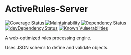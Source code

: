 # ActiveRules-Server

[![Coverage Status](https://coveralls.io/repos/github/bwinkers/ActiveRules-Server/badge.svg?branch=master)](https://coveralls.io/github/bwinkers/ActiveRules-Server?branch=master)
[![Maintainability](https://api.codeclimate.com/v1/badges/7793a12a594d23533b2b/maintainability)](https://codeclimate.com/github/bwinkers/ActiveRules-Server/maintainability)
[![Dependency Status](https://img.shields.io/david/bwinkers/ActiveRules-Server.svg?label=deps)](https://david-dm.org/bwinkers/ActiveRules-Server)
[![devDependency Status](https://img.shields.io/david/dev/bwinkers/ActiveRules-Server.svg?label=devDeps)](https://david-dm.org/bwinkers/ActiveRules-Server#info=devDependencies)
[![Known Vulnerabilities](https://snyk.io/test/github/bwinkers/ActiveRules-Server/badge.svg)](https://snyk.io/test/github/bwinkers/ActiveRules-Server)

A web-optimized rules processing engine.

Uses JSON schema to define and validate objects.




